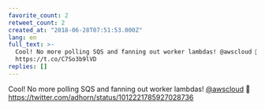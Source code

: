 ```yaml
---
favorite_count: 2
retweet_count: 2
created_at: "2018-06-28T07:51:53.000Z"
lang: en
full_text: >-
  Cool! No more polling SQS and fanning out worker lambdas! @awscloud 🥳
  https://t.co/C7So3b9lVD
replies: []
---
```


Cool! No more polling SQS and fanning out worker lambdas!
[@awscloud](https://twitter.com/awscloud) 🥳
<https://twitter.com/adhorn/status/1012221785927028736>
